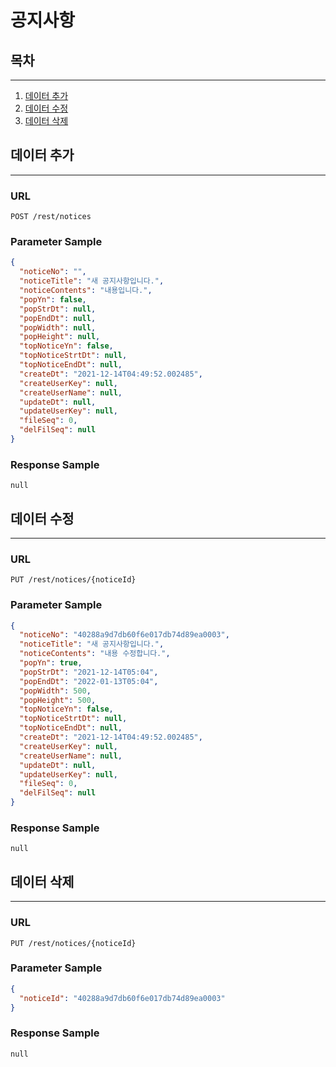 # 공지사항

## 목차

---

1. [데이터 추가](#데이터-추가)
2. [데이터 수정](#데이터-수정)
3. [데이터 삭제](#데이터-삭제)

## 데이터 추가

---

### URL

```
POST /rest/notices
```

### Parameter Sample

```json
{
  "noticeNo": "",
  "noticeTitle": "새 공지사항입니다.",
  "noticeContents": "내용입니다.",
  "popYn": false,
  "popStrDt": null,
  "popEndDt": null,
  "popWidth": null,
  "popHeight": null,
  "topNoticeYn": false,
  "topNoticeStrtDt": null,
  "topNoticeEndDt": null,
  "createDt": "2021-12-14T04:49:52.002485",
  "createUserKey": null,
  "createUserName": null,
  "updateDt": null,
  "updateUserKey": null,
  "fileSeq": 0,
  "delFilSeq": null
}
```

### Response Sample

```
null
```

## 데이터 수정

---

### URL

```
PUT /rest/notices/{noticeId}
```

### Parameter Sample

```json
{
  "noticeNo": "40288a9d7db60f6e017db74d89ea0003",
  "noticeTitle": "새 공지사항입니다.",
  "noticeContents": "내용 수정합니다.",
  "popYn": true,
  "popStrDt": "2021-12-14T05:04",
  "popEndDt": "2022-01-13T05:04",
  "popWidth": 500,
  "popHeight": 500,
  "topNoticeYn": false,
  "topNoticeStrtDt": null,
  "topNoticeEndDt": null,
  "createDt": "2021-12-14T04:49:52.002485",
  "createUserKey": null,
  "createUserName": null,
  "updateDt": null,
  "updateUserKey": null,
  "fileSeq": 0,
  "delFilSeq": null
}
```

### Response Sample

```
null
```

## 데이터 삭제

---

### URL

```
PUT /rest/notices/{noticeId}
```

### Parameter Sample

```json
{
  "noticeId": "40288a9d7db60f6e017db74d89ea0003"
}
```

### Response Sample

```
null
```
